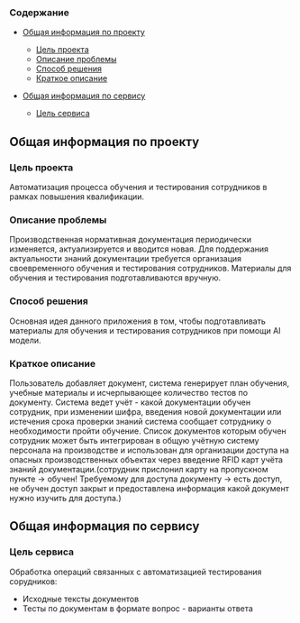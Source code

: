 
### Содержание

- [Общая информация по проекту](#общая-информация-по-проекту)
    - [Цель проекта](#цель-проекта)
    - [Описание проблемы](#описание-проблемы)
    - [Способ решения](#способ-решения)
    - [Краткое описание](#краткое-описание)

- [Общая информация по сервису](#общая-информация-по-сервису)
    - [Цель сервиса](#цель-сервиса)




## Общая информация по проекту
### Цель проекта
Автоматизация процесса обучения и тестирования сотрудников в рамках повышения квалификации.

### Описание проблемы
Производственная нормативная документация периодически изменяется, актуализируется и вводится новая. Для поддержания актуальности знаний документации требуется организация своевременного обучения и тестирования сотрудников. Материалы для обучения и тестирования подготавливаются вручную.

### Способ решения
Основная идея данного приложения в том, чтобы подготавливать материалы для обучения и тестирования сотрудников при помощи AI модели.

### Краткое описание
Пользователь добавляет документ, система генерирует план обучения, учебные материалы и исчерпывающее количество тестов по документу. 
Система ведет учёт - какой документации обучен сотрудник, при изменении шифра, введения новой документации или истечения срока проверки знаний система сообщает сотруднику о необходимости пройти обучение. 
Список документов которым обучен сотрудник может быть интегрирован в общую учётную систему персонала на производстве и использован для организации доступа на опасных производственных объектах через введение RFID карт учёта знаний документации.(сотрудник прислонил карту на пропускном пункте → обучен! Требуемому для доступа документу → есть доступ, не обучен доступ закрыт и предоставлена информация какой документ нужно изучить для доступа.)

## Общая информация по сервису
### Цель сервиса
Обработка операций связанных с автоматизацией тестирования сорудников:
 - Исходные тексты документов
 - Тесты по документам в формате вопрос - варианты ответа

 
